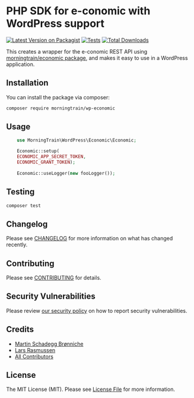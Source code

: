 # PHP SDK for e-conomic with WordPress support

[![Latest Version on Packagist](https://img.shields.io/packagist/v/morningtrain/wp-economic.svg?style=flat-square)](https://packagist.org/packages/morningtrain/wp-economic)
[![Tests](https://img.shields.io/github/actions/workflow/status/Morning-train/wp-economic/run-tests.yml?branch=main&label=tests&style=flat-square)](https://github.com/Morning-train/wp-economic/actions/workflows/run-tests.yml)
[![Total Downloads](https://img.shields.io/packagist/dt/morningtrain/wp-economic.svg?style=flat-square)](https://packagist.org/packages/morningtrain/wp-economic)

This creates a wrapper for the e-conomic REST API using [morningtrain/economic package](https://github.com/Morning-Train/economic), and makes it easy to use in a WordPress application.

## Installation

You can install the package via composer:

```bash
composer require morningtrain/wp-economic
```

## Usage

```php
    use MorningTrain\WordPress\Economic\Economic;

    Economic::setup(
    ECONOMIC_APP_SECRET_TOKEN,
    ECONOMIC_GRANT_TOKEN);
    
    Economic::useLogger(new fooLogger());
```

## Testing

```bash
composer test
```

## Changelog

Please see [CHANGELOG](CHANGELOG.md) for more information on what has changed recently.

## Contributing

Please see [CONTRIBUTING](https://github.com/spatie/.github/blob/main/CONTRIBUTING.md) for details.

## Security Vulnerabilities

Please review [our security policy](../../security/policy) on how to report security vulnerabilities.

## Credits

- [Martin Schadegg Brønniche](https://github.com/mschadegg)
- [Lars Rasmussen](https://github.com/larasmorningtrain)
- [All Contributors](../../contributors)

## License

The MIT License (MIT). Please see [License File](LICENSE.md) for more information.
